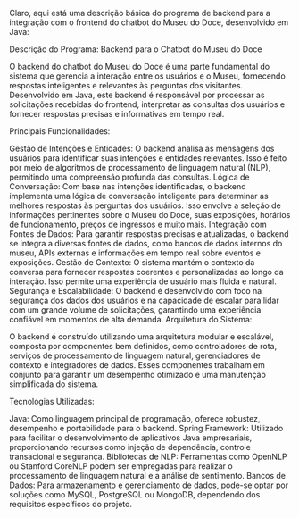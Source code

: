 
Claro, aqui está uma descrição básica do programa de backend para a integração com o frontend do chatbot do Museu do Doce, desenvolvido em Java:

Descrição do Programa: Backend para o Chatbot do Museu do Doce

O backend do chatbot do Museu do Doce é uma parte fundamental do sistema que gerencia a interação entre os usuários e o Museu, fornecendo respostas inteligentes e relevantes às perguntas dos visitantes. Desenvolvido em Java, este backend é responsável por processar as solicitações recebidas do frontend, interpretar as consultas dos usuários e fornecer respostas precisas e informativas em tempo real.

Principais Funcionalidades:

Gestão de Intenções e Entidades: O backend analisa as mensagens dos usuários para identificar suas intenções e entidades relevantes. Isso é feito por meio de algoritmos de processamento de linguagem natural (NLP), permitindo uma compreensão profunda das consultas.
Lógica de Conversação: Com base nas intenções identificadas, o backend implementa uma lógica de conversação inteligente para determinar as melhores respostas às perguntas dos usuários. Isso envolve a seleção de informações pertinentes sobre o Museu do Doce, suas exposições, horários de funcionamento, preços de ingressos e muito mais.
Integração com Fontes de Dados: Para garantir respostas precisas e atualizadas, o backend se integra a diversas fontes de dados, como bancos de dados internos do museu, APIs externas e informações em tempo real sobre eventos e exposições.
Gestão de Contexto: O sistema mantém o contexto da conversa para fornecer respostas coerentes e personalizadas ao longo da interação. Isso permite uma experiência de usuário mais fluida e natural.
Segurança e Escalabilidade: O backend é desenvolvido com foco na segurança dos dados dos usuários e na capacidade de escalar para lidar com um grande volume de solicitações, garantindo uma experiência confiável em momentos de alta demanda.
Arquitetura do Sistema:

O backend é construído utilizando uma arquitetura modular e escalável, composta por componentes bem definidos, como controladores de rota, serviços de processamento de linguagem natural, gerenciadores de contexto e integradores de dados. Esses componentes trabalham em conjunto para garantir um desempenho otimizado e uma manutenção simplificada do sistema.

Tecnologias Utilizadas:

Java: Como linguagem principal de programação, oferece robustez, desempenho e portabilidade para o backend.
Spring Framework: Utilizado para facilitar o desenvolvimento de aplicativos Java empresariais, proporcionando recursos como injeção de dependência, controle transacional e segurança.
Bibliotecas de NLP: Ferramentas como OpenNLP ou Stanford CoreNLP podem ser empregadas para realizar o processamento de linguagem natural e a análise de sentimento.
Bancos de Dados: Para armazenamento e gerenciamento de dados, pode-se optar por soluções como MySQL, PostgreSQL ou MongoDB, dependendo dos requisitos específicos do projeto.
